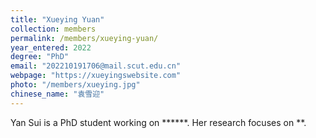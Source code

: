 ```yaml
---
title: "Xueying Yuan"
collection: members
permalink: /members/xueying-yuan/
year_entered: 2022
degree: "PhD"
email: "202210191706@mail.scut.edu.cn"
webpage: "https://xueyingswebsite.com"
photo: "/members/xueying.jpg"
chinese_name: "袁雪迎"
---
```

Yan Sui is a PhD student working on ******. Her research focuses on **.
